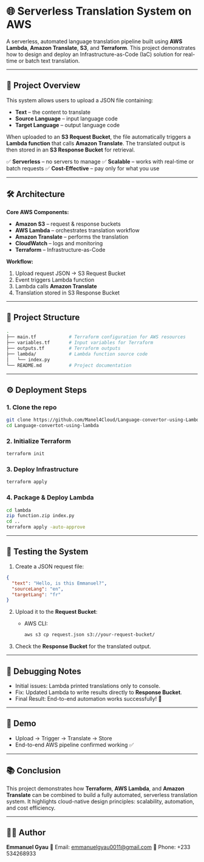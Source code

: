 

# 🌐 Serverless Translation System on AWS

A serverless, automated language translation pipeline built using **AWS Lambda**, **Amazon Translate**, **S3**, and **Terraform**. This project demonstrates how to design and deploy an Infrastructure-as-Code (IaC) solution for real-time or batch text translation.

---

## 🚀 Project Overview

This system allows users to upload a JSON file containing:

* **Text** – the content to translate
* **Source Language** – input language code
* **Target Language** – output language code

When uploaded to an **S3 Request Bucket**, the file automatically triggers a **Lambda function** that calls **Amazon Translate**. The translated output is then stored in an **S3 Response Bucket** for retrieval.

✅ **Serverless** – no servers to manage
✅ **Scalable** – works with real-time or batch requests
✅ **Cost-Effective** – pay only for what you use

---

## 🛠️ Architecture

**Core AWS Components:**

* **Amazon S3** – request & response buckets
* **AWS Lambda** – orchestrates translation workflow
* **Amazon Translate** – performs the translation
* **CloudWatch** – logs and monitoring
* **Terraform** – Infrastructure-as-Code

**Workflow:**

1. Upload request JSON → S3 Request Bucket
2. Event triggers Lambda function
3. Lambda calls **Amazon Translate**
4. Translation stored in S3 Response Bucket

---

## 📂 Project Structure

```bash
.
├── main.tf            # Terraform configuration for AWS resources
├── variables.tf       # Input variables for Terraform
├── outputs.tf         # Terraform outputs
├── lambda/            # Lambda function source code
│   └── index.py
└── README.md          # Project documentation
```

---

## ⚙️ Deployment Steps

### 1. Clone the repo

```bash
git clone https://github.com/Manel4Cloud/Language-convertor-using-Lambda.git
cd Language-convertot-using-lambda
```

### 2. Initialize Terraform

```bash
terraform init
```

### 3. Deploy Infrastructure

```bash
terraform apply
```

### 4. Package & Deploy Lambda

```bash
cd lambda
zip function.zip index.py
cd ..
terraform apply -auto-approve
```

---

## 🧪 Testing the System

1. Create a JSON request file:

```json
{
  "text": "Hello, is this Emmanuel?",
  "sourceLang": "en",
  "targetLang": "fr"
}
```

2. Upload it to the **Request Bucket**:

   * AWS CLI:

     ```bash
     aws s3 cp request.json s3://your-request-bucket/
     ```
3. Check the **Response Bucket** for the translated output.

---

## 🐞 Debugging Notes

* Initial issues: Lambda printed translations only to console.
* Fix: Updated Lambda to write results directly to **Response Bucket**.
* Final Result: End-to-end automation works successfully! 🎉

---

## 📸 Demo

* Upload → Trigger → Translate → Store
* End-to-end AWS pipeline confirmed working ✅

---

## 📚 Conclusion

This project demonstrates how **Terraform**, **AWS Lambda**, and **Amazon Translate** can be combined to build a fully automated, serverless translation system.
It highlights cloud-native design principles: scalability, automation, and cost efficiency.

---

## 👨‍💻 Author

**Emmanuel Gyau**
📧 Email: [emmanuelgyau0011@gmail.com](mailto:emmanuelgyau0011@gmail.com)
📱 Phone: +233 534268933


